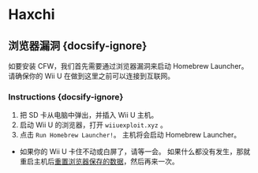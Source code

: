# Haxchi

## 浏览器漏洞 {docsify-ignore}

如要安装 CFW，我们首先需要通过浏览器漏洞来启动 Homebrew Launcher。 请确保你的 Wii U 在做到这里之前可以连接到互联网。

### Instructions {docsify-ignore}

1. 把 SD 卡从电脑中弹出，并插入 Wii U 主机。
1. 启动 Wii U 的浏览器，打开 `wiiuexploit.xyz` 。
1. 点击 `Run Homebrew Launcher!`。 主机将会启动 Homebrew Launcher。
 - 如果你的 Wii U 卡住不动或白屏了，请等一会。 如果什么都没有发生，那就重启主机后[重置浏览器保存的数据](https://en-americas-support.nintendo.com/app/answers/detail/a_id/1507/~/how-to-delete-the-internet-browser-history)，然后再来一次。